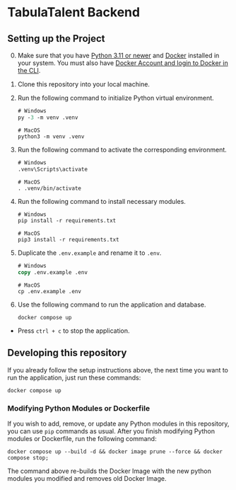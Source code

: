 # TabulaTalent Backend

## Setting up the Project
0. Make sure that you have [Python 3.11 or newer](https://www.python.org/downloads/) and [Docker](https://www.docker.com/) installed in your system. You must also have [Docker Account and login to Docker in the CLI](https://docs.docker.com/docker-hub/access-tokens/#use-an-access-token).

1. Clone this repository into your local machine.

2. Run the following command to initialize Python virtual environment.
    ```ps
    # Windows
    py -3 -m venv .venv
    ```

    ```shell
    # MacOS
    python3 -m venv .venv
    ```

3. Run the following command to activate the corresponding environment.

    ```ps
    # Windows
    .venv\Scripts\activate
    ```

    ```shell
    # MacOS
    . .venv/bin/activate
    ```

4. Run the following command to install necessary modules.
   
    ```ps
    # Windows
    pip install -r requirements.txt
    ```

    ```shell
    # MacOS
    pip3 install -r requirements.txt
    ```

5. Duplicate the `.env.example` and rename it to `.env`.
   
    ```ps
    # Windows
    copy .env.example .env
    ```

    ```shell
    # MacOS
    cp .env.example .env
    ```

6. Use the following command to run the application and database.

    ```shell
    docker compose up
    ```

* Press `ctrl + c` to stop the application.

## Developing this repository
If you already follow the setup instructions above, the next time you want to run the application, just run these commands:
```shell
docker compose up
```

### Modifying Python Modules or Dockerfile
If you wish to add, remove, or update any Python modules in this repository, you can use `pip` commands as usual. After you finish modifying Python modules or Dockerfile, run the following command:
```shell
docker compose up --build -d && docker image prune --force && docker compose stop;
```
The command above re-builds the Docker Image with the new python modules you modified and removes old Docker Image.
